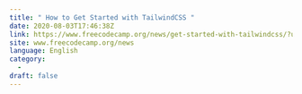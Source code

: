 ```yaml
---
title: " How to Get Started with TailwindCSS "
date: 2020-08-03T17:46:38Z
link: https://www.freecodecamp.org/news/get-started-with-tailwindcss/?utm_medium=RSS&utm_source=news.12bit.vn
site: www.freecodecamp.org/news
language: English
category:
  -   
draft: false
---
```

